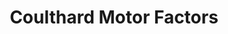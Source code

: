---
title: "Coulthard Motor Factors"
url: /bishop-auckland/coulthard-motor-factors/
shop: Autoteile
---
